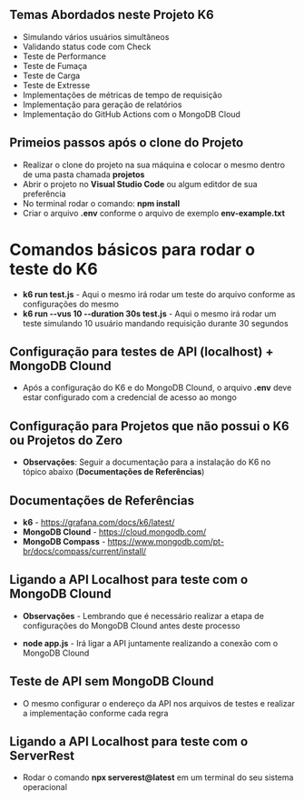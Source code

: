 ## Temas Abordados neste Projeto K6

* Simulando vários usuários simultâneos
* Validando status code com Check
* Teste de Performance
* Teste de Fumaça
* Teste de Carga
* Teste de Extresse
* Implementações de métricas de tempo de requisição
* Implementação para geração de relatórios
* Implementação do GitHub Actions com o MongoDB Cloud

## Primeios passos após o clone do Projeto

* Realizar o clone do projeto na sua máquina e colocar o mesmo dentro de uma pasta chamada **projetos**
* Abrir o projeto no **Visual Studio Code** ou algum editdor de sua preferência
* No terminal rodar o comando: **npm install**
* Criar o arquivo **.env** conforme o arquivo de exemplo **env-example.txt**

# Comandos básicos para rodar o teste do K6

* **k6 run test.js** - Aqui o mesmo irá rodar um teste do arquivo conforme as configurações do mesmo
* **k6 run --vus 10 --duration 30s test.js** - Aqui o mesmo irá rodar um teste simulando 10 usuário mandando requisição durante 30 segundos

## Configuração para testes de API (localhost) + MongoDB Clound

* Após a configuração do K6 e do MongoDB Clound, o arquivo **.env** deve estar configurado com a credencial de acesso ao mongo

## Configuração para Projetos que não possui o K6 ou Projetos do Zero

* **Observações**: Seguir a documentação para a instalação do K6 no tópico abaixo (**Documentações de Referências**)

## Documentações de Referências

* **k6** - https://grafana.com/docs/k6/latest/
* **MongoDB Clound** - https://cloud.mongodb.com/
* **MongoDB Compass** - https://www.mongodb.com/pt-br/docs/compass/current/install/

## Ligando a API Localhost para teste com o MongoDB Clound

* **Observações** - Lembrando que é necessário realizar a etapa de configurações do MongoDB Clound antes deste processo

* **node app.js** - Irá ligar a API juntamente realizando a conexão com o MongoDB Clound 

## Teste de API sem MongoDB Clound

* O mesmo configurar o endereço da API nos arquivos de testes e realizar a implementação conforme cada regra

## Ligando a API Localhost para teste com o ServerRest

* Rodar o comando **npx serverest@latest** em um terminal do seu sistema operacional
